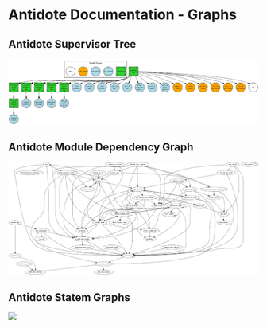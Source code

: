 # Antidote Documentation - Graphs


## Antidote Supervisor Tree

![](suptree-doc/current.png)

## Antidote Module Dependency Graph

![](module-doc/current.png)

## Antidote Statem Graphs

![](statem-doc/current.png)

